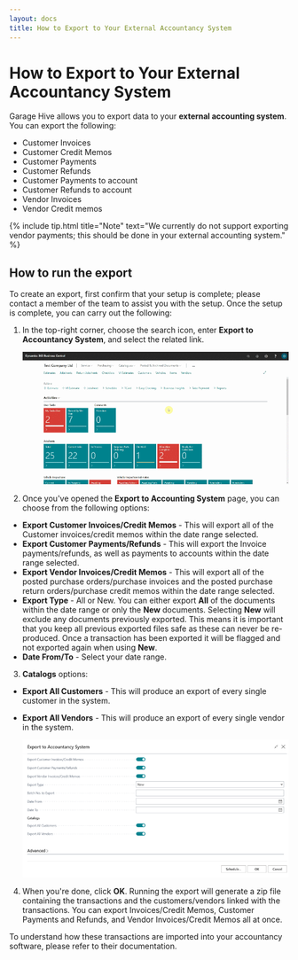 ```yaml
---
layout: docs
title: How to Export to Your External Accountancy System
---
```

# How to Export to Your External Accountancy System

Garage Hive allows you to export data to your **external accounting system**. You can export the following:

* Customer Invoices
* Customer Credit Memos
* Customer Payments
* Customer Refunds
* Customer Payments to account
* Customer Refunds to account
* Vendor Invoices
* Vendor Credit memos

{% include tip.html title="Note" text="We currently do not support exporting vendor payments; this should be done in your external accounting system." %}

## How to run the export 

To create an export, first confirm that your setup is complete; please contact a member of the team to assist you with the setup. Once the setup is complete, you can carry out the following:
1. In the top-right corner, choose the search icon, enter **Export to Accountancy System**, and select the related link.

   ![](media/garagehive-accountancy-export1.gif)

2. Once you've opened the **Export to Accounting System** page, you can choose from the following options: 

* **Export Customer Invoices/Credit Memos** - This will export all of the Customer invoices/credit memos within the date range selected. 
* **Export Customer Payments/Refunds** - This will export the Invoice payments/refunds, as well as payments to accounts within the date range selected.
* **Export Vendor Invoices/Credit Memos** - This will export all of the posted purchase orders/purchase invoices and the posted purchase return orders/purchase credit memos within the date range selected. 
* **Export Type** - All or New. You can either export **All** of the documents within the date range or only the **New** documents. Selecting **New** will exclude any documents previously exported. This means it is important that you keep all previous exported files safe as these can never be re-produced. Once a transaction has been exported it will be flagged and not exported again when using **New**.
* **Date From/To** - Select your date range.

3. **Catalogs** options:

* **Export All Customers** - This will produce an export of every single customer in the system.
* **Export All Vendors** - This will produce an export of every single vendor in the system.

   ![](media/garagehive-accountancy-export2.png)

4. When you're done, click **OK**. Running the export will generate a zip file containing the transactions and the customers/vendors linked with the transactions. You can export Invoices/Credit Memos, Customer Payments and Refunds, and Vendor Invoices/Credit Memos all at once. 

To understand how these transactions are imported into your accountancy software, please refer to their documentation. 